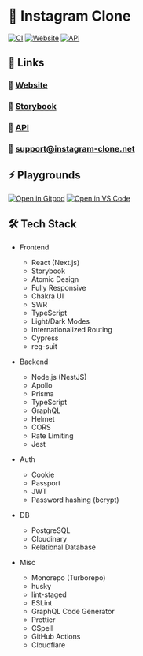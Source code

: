 # 📸 Instagram Clone

[![CI](https://img.shields.io/github/workflow/status/kentayamada-dev/instagram-clone/CI?label=CI&logo=GitHub)](https://github.com/kentayamada-dev/instagram-clone/actions/workflows/ci.yml)
[![Website](https://img.shields.io/website?label=Website&logo=Vercel&url=https%3A%2F%2Fapp.instagram-clone.net)](https://app.instagram-clone.net/)
[![API](https://img.shields.io/website?label=API&logo=Heroku&url=https%3A%2F%2Fapi.instagram-clone.net)](https://api.instagram-clone.net/)

## 🔗 Links

### 🥳 [Website](https://app.instagram-clone.net/)

### 📓 [Storybook](https://app.instagram-clone.net/storybook/)

### 🚀 [API](https://api.instagram-clone.net/)

### 📧 <a href="mailto:user@support@instagram-clone.net">support@instagram-clone.net</a>

## ⚡ Playgrounds

[![Open in Gitpod](https://user-images.githubusercontent.com/83388735/186298790-70d763b5-c8ac-450c-a7f0-f439464de0b5.svg)](https://gitpod.io/#https://github.com/kentayamada-dev/instagram-clone)
[![Open in VS Code](https://user-images.githubusercontent.com/83388735/186299067-fb474142-8d9f-43aa-8731-7f135b4bbdab.svg)](https://vscode.dev/github/kentayamada-dev/instagram-clone)
## 🛠️ Tech Stack

- Frontend

  - React (Next.js)
  - Storybook
  - Atomic Design
  - Fully Responsive
  - Chakra UI
  - SWR
  - TypeScript
  - Light/Dark Modes
  - Internationalized Routing
  - Cypress
  - reg-suit

- Backend

  - Node.js (NestJS)
  - Apollo
  - Prisma
  - TypeScript
  - GraphQL
  - Helmet
  - CORS
  - Rate Limiting
  - Jest

- Auth

  - Cookie
  - Passport
  - JWT
  - Password hashing (bcrypt)

- DB

  - PostgreSQL
  - Cloudinary
  - Relational Database

- Misc
  - Monorepo (Turborepo)
  - husky
  - lint-staged
  - ESLint
  - GraphQL Code Generator
  - Prettier
  - CSpell
  - GitHub Actions
  - Cloudflare
